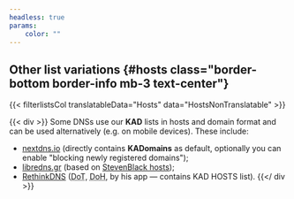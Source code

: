 ```yaml
---
headless: true
params:
    color: ""
---
```

## Other list variations {#hosts class="border-bottom border-info mb-3 text-center"}
{{< filterlistsCol translatableData="Hosts" data="HostsNonTranslatable" >}}

{{< div >}}
Some DNSs use our **KAD** lists in hosts and domain format and can be used alternatively (e.g. on mobile devices). These include:
* [nextdns.io](https://nextdns.io/) (directly contains **KADomains** as default, optionally you can enable "blocking newly registered domains");
* [libredns.gr](https://libredns.gr/) (based on [StevenBlack hosts](https://github.com/StevenBlack/hosts));
* [RethinkDNS](https://rethinkdns.com/configure?s=KAD#1:ABAQAA==) (<abbr title="DNS over TLS">DoT</abbr>, <abbr title="DNS over HTTPS">DoH</abbr>, by his app &mdash; contains KAD HOSTS list).
{{</ div >}}
